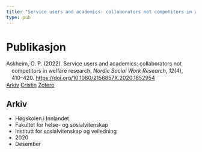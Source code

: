 ```yaml
---
title: "Service users and academics: collaborators not competitors in welfare research"
type: pub
---
```

<h1>Publikasjon</h1>
<article id="csl-bib-container-T47JZ42E" class="csl-bib-container">
  <div class="csl-bib-body" style="line-height: 1.35; padding-left: 1em; text-indent:-1em;">
  <div class="csl-entry">Askheim, O. P. (2022). Service users and academics: collaborators not competitors in welfare research. <i>Nordic Social Work Research</i>, <i>12</i>(4), 410&#x2013;420. <a href="https://doi.org/10.1080/2156857X.2020.1852954">https://doi.org/10.1080/2156857X.2020.1852954</a></div>
</div>
  <div class="csl-bib-buttons">
    <a href="#taxonomy-article-T47JZ42E" class="csl-bib-button">Arkiv</a>
    <a href="https://app.cristin.no/results/show.jsf?id=1862843" alt="Cristin URL" class="csl-bib-button">Cristin</a>
    <a href="http://zotero.org/groups/5022929/items/T47JZ42E" alt="Zotero URL" class="csl-bib-button">Zotero</a>
  </div>
  <div id="csl-bib-meta-container-T47JZ42E"></div>
</article>
<div id="csl-bib-meta-T47JZ42E" class="csl-bib-meta">
  <article id="taxonomy-article-T47JZ42E" class="taxonomy-article">
    <h1>Arkiv</h1>
    <ul>
      <li>Høgskolen i Innlandet</li>
      <li>Fakultet for helse- og sosialvitenskap</li>
      <li>Institutt for sosialvitenskap og veiledning</li>
      <li>2020</li>
      <li>Desember</li>
    </ul>
  </article>
</div>
